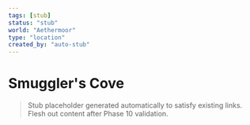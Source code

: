 ```yaml
---
tags: [stub]
status: "stub"
world: "Aethermoor"
type: "location"
created_by: "auto-stub"
---
```


# Smuggler's Cove

> Stub placeholder generated automatically to satisfy existing links. Flesh out content after Phase 10 validation.
